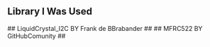 <h2>Library I Was Used</h2>
## LiquidCrystal_I2C	BY Frank de BBrabander ##
## MFRC522			BY GitHubComunity ##
